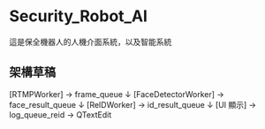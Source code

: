 # Security_Robot_AI
 這是保全機器人的人機介面系統，以及智能系統

## 架構草稿

[RTMPWorker] → frame_queue
      ↓
[FaceDetectorWorker] → face_result_queue
      ↓
[ReIDWorker] → id_result_queue
      ↓
[UI 顯示] → log_queue_reid → QTextEdit
